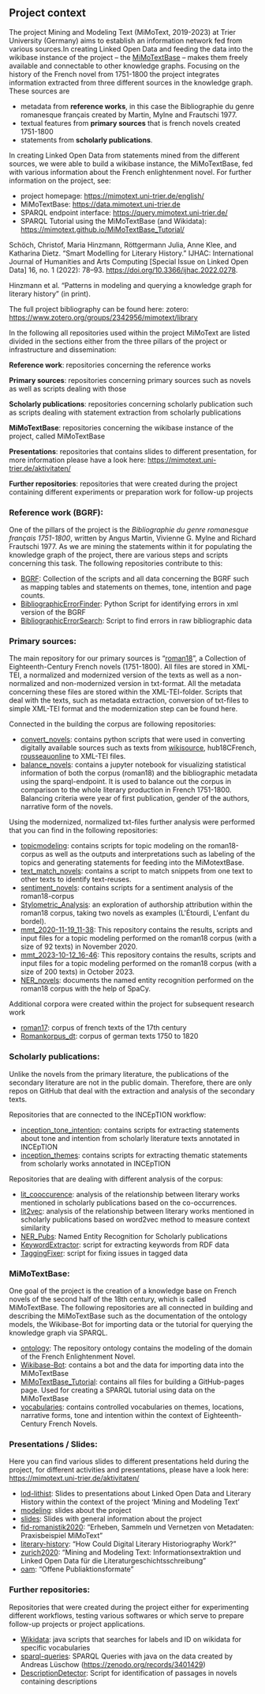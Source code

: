 ## Project context
The project Mining and Modeling Text (MiMoText, 2019-2023) at Trier University (Germany) aims to establish an information network fed from various sources.In creating Linked Open Data and feeding the data into the wikibase instance of the project – the [MiMoTextBase](https://data.mimotext.uni-trier.de/wiki/Main_Page) – makes them freely available and connectable to other knowledge graphs.
Focusing on the history of the French novel from 1751-1800 the project integrates information extracted from three different sources in the knowledge graph. These sources are 
- metadata from **reference works**, in this case the Bibliographie du genre romanesque français created by Martin, Mylne and Frautschi 1977. 
- textual features from **primary sources** that is french novels created 1751-1800
- statements from **scholarly publications**.

In creating Linked Open Data from statements mined from the different sources, we were able to build a wikibase instance, the MiMoTextBase, fed with various information about the French enlightenment novel.
For further information on the project, see:

- project homepage: https://mimotext.uni-trier.de/english/ 
- MiMoTextBase: https://data.mimotext.uni-trier.de
- SPARQL endpoint interface: https://query.mimotext.uni-trier.de/
- SPARQL Tutorial using the MiMoTextBase (and Wikidata): https://mimotext.github.io/MiMoTextBase_Tutorial/ 

Schöch, Christof, Maria Hinzmann, Röttgermann Julia, Anne Klee, and Katharina Dietz. “Smart Modelling for Literary History.” IJHAC: International Journal of Humanities and Arts Computing [Special Issue on Linked Open Data] 16, no. 1 (2022): 78–93. https://doi.org/10.3366/ijhac.2022.0278.

Hinzmann et al. “Patterns in modeling and querying a knowledge graph for literary history” (in print).

The full project bibliography can be found here:
zotero:
https://www.zotero.org/groups/2342956/mimotext/library

In the following all repositories used within the project MiMoText are listed divided in the sections either from the three pillars of the project or infrastructure and dissemination: 

**Reference work**: repositories concerning the reference works 

**Primary sources**: repositories concerning primary sources such as novels as well as scripts dealing with those

**Scholarly publications**: repositories concerning scholarly publication such as scripts dealing with statement extraction from scholarly publications

**MiMoTextBase**: repositories concerning the wikibase instance of the project, called MiMoTextBase

**Presentations**: repositories that contains slides to different presentation, for more information please have a look here: https://mimotext.uni-trier.de/aktivitaten/ 

**Further repositories**: repositories that were created during the project containing different experiments or preparation work for follow-up projects

### Reference work (BGRF):
One of the pillars of the project is the *Bibliographie du genre romanesque français 1751-1800*, written by Angus Martin, Vivienne G. Mylne and Richard Frautschi 1977. As we are mining the statements within it for populating the knowledge graph of the project, there are various steps and scripts concerning this task. The following repositories contribute to this:
- [BGRF](https://github.com/MiMoText/BGRF): Collection of the scripts and all data concerning the BGRF such as mapping tables and statements on themes, tone, intention and page counts.
- [BibliographicErrorFinder](https://github.com/MiMoText/BibliographicErrorFinder): Python Script for identifying errors in xml version of the BGRF
- [BibliographicErrorSearch](https://github.com/MiMoText/BibliographicErrorSearch): Script to find errors in raw bibliographic data

### Primary sources:
The main repository for our primary sources is “[roman18](https://github.com/MiMoText/roman18)”, a Collection of Eighteenth-Century French novels (1751-1800). All files are stored in XML-TEI, a normalized and modernized version of the texts as well as a non-normalized and non-modernized version in txt-format. All the metadata concerning these files are stored within the XML-TEI-folder. Scripts that deal with the texts, such as metadata extraction, conversion of txt-files to simple XML-TEI format and the modernization step can be found here.

Connected in the building the corpus are following repositories:
- [convert_novels](https://github.com/MiMoText/convert_novels): contains python scripts that were used in converting digitally available sources such as texts from [wikisource](https://fr.wikisource.org), hub18CFrench, [rousseauonline](https://www.rousseauonline.ch/) to XML-TEI files.
- [balance_novels](https://github.com/MiMoText/balance_novels): contains a jupyter notebook for visualizing statistical information of both the corpus (roman18) and the bibliographic metadata using the sparql-endpoint. It is used to balance out the corpus in comparison to the whole literary production in French 1751-1800. Balancing criteria were year of first publication, gender of the authors, narrative form of the novels.

Using the modernized, normalized txt-files further analysis were performed that you can find in the following repositories:
- [topicmodeling](https://github.com/MiMoText/topicmodeling): contains scripts for topic modeling on the roman18-corpus as well as the outputs and interpretations such as labeling of the topics and generating statements for feeding into the MiMotextBase. 
- [text_match_novels](https://github.com/MiMoText/text_match_novels): contains a script to match snippets from one text to other texts to identify text-reuses.
- [sentiment_novels](https://github.com/MiMoText/sentiment_novels): contains scripts for a sentiment analysis of the roman18-corpus
- [Stylometric_Analysis](https://github.com/MiMoText/Stylometric_Analysis):  an exploration of authorship attribution within the roman18 corpus, taking two novels as examples (L'Étourdi, L'enfant du bordel).
- [mmt_2020-11-19_11-38](https://github.com/MiMoText/mmt_2020-11-19_11-38): This repository contains the results, scripts and input files for a topic modeling performed on the roman18 corpus (with a size of 92 texts) in November 2020.
- [mmt_2023-10-12_16-46](https://github.com/MiMoText/mmt_2023-10-12_16-46): This repository contains the results, scripts and input files for a topic modeling performed on the roman18 corpus (with a size of 200 texts) in October 2023.
- [NER_novels](https://github.com/MiMoText/NER_novels): documents the named entity recognition performed on the roman18 corpus with the help of SpaCy.

Additional corpora were created within the project for subsequent research work
- [roman17](https://github.com/MiMoText/roman17): corpus of french texts of the 17th century
- [Romankorpus_dt](https://github.com/MiMoText/Romankorpus_dt): corpus of german texts 1750 to 1820

### Scholarly publications:
Unlike the novels from the primary literature, the publications of the secondary literature are not in the public domain. Therefore, there are only repos on GitHub that deal with the extraction and analysis of the secondary texts.

Repositories that are connected to the INCEpTION workflow:
- [inception_tone_intention](https://github.com/MiMoText/inception_tone_intention): contains scripts for extracting statements about tone and intention from scholarly literature texts annotated in INCEpTION 
- [inception_themes](https://github.com/MiMoText/inception_themes): contains scripts for extracting thematic statements from scholarly works annotated in INCEpTION

Repositories that are dealing with different analysis of the corpus:
- [lit_cooccurence](https://github.com/MiMoText/lit_cooccurence): analysis of the relationship between literary works mentioned in scholarly publications based on the co-occurrences.
- [lit2vec](https://github.com/MiMoText/lit2vec): analysis of the relationship between literary works mentioned in scholarly publications based on word2vec method to measure context similarity
- [NER_Pubs](https://github.com/MiMoText/NER_Pubs): Named Entity Recognition for Scholarly publications
- [KeywordExtractor](https://github.com/MiMoText/KeywordExtractor): script for extracting keywords from RDF data
- [TaggingFixer](https://github.com/MiMoText/TaggingFixer): script for fixing issues in tagged data

### MiMoTextBase:
One goal of the project is the creation of a knowledge base on French novels of the second half of the 18th century, which is called MiMoTextBase. The following repositories are all connected in building and describing the MiMoTextBase such as the documentation of the ontology models, the Wikibase-Bot for importing data or the tutorial for querying the knowledge graph via SPARQL.
- [ontology](https://github.com/MiMoText/ontology): The repository ontology contains the modeling of the domain of the French Enlightenment Novel.
- [Wikibase-Bot](https://github.com/MiMoText/Wikibase-Bot): contains a bot and the data for importing data into the MiMoTextBase
- [MiMoTextBase_Tutorial](https://github.com/MiMoText/MiMoTextBase_Tutorial): contains all files for building a GitHub-pages page. Used for creating a SPARQL tutorial using data on the MiMoTextBase
- [vocabularies](https://github.com/MiMoText/vocabularies): contains controlled vocabularies on themes, locations, narrative forms, tone and intention within the context of Eighteenth-Century French Novels.

### Presentations / Slides:
Here you can find various slides to different presentations held during the project, for different activities and presentations, please have a look here: https://mimotext.uni-trier.de/aktivitaten/ 
- [lod-lithist](https://github.com/MiMoText/lod-lithist): Slides to presentations about Linked Open Data and Literary History within the context of the project ‘Mining and Modeling Text’
- [modeling](https://github.com/MiMoText/modeling): slides about the project
- [slides](https://github.com/MiMoText/slides): Slides with general information about the project
- [fid-romanistik2020](https://github.com/MiMoText/fid-romanistik2020): “Erheben, Sammeln und Vernetzen von Metadaten: Praxisbeispiel MiMoText”
- [literary-history](https://github.com/MiMoText/literary-history): “How Could Digital Literary Historiography Work?”
- [zurich2020](https://github.com/MiMoText/zurich2020): “Mining and Modeling Text: Informationsextraktion und Linked Open Data für die Literaturgeschichtsschreibung”
- [oam](https://github.com/MiMoText/oam): “Offene Publiaktionsformate”

### Further repositories:
Repositories that were created during the project either for experimenting different workflows, testing various softwares or which serve to prepare follow-up projects or project applications.
- [Wikidata](https://github.com/MiMoText/Wikidata): java scripts that searches for labels and ID on wikidata for specific vocabularies
- [sparql-queries](https://github.com/MiMoText/sparql-queries): SPARQL Queries with java on the data created by Andreas Lüschow (https://zenodo.org/records/3401429)
- [DescriptionDetector](https://github.com/MiMoText/DescriptionDetector): Script for identification of passages in novels containing descriptions 
